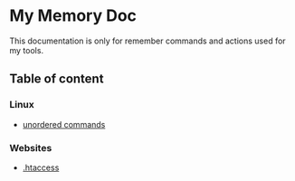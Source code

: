 # My Memory Doc

This documentation is only for remember commands and actions used for my tools.

## Table of content
### Linux
* [unordered commands](linux/unordered_commands.md)
### Websites
* [.htaccess](websites/htaccess.md)
